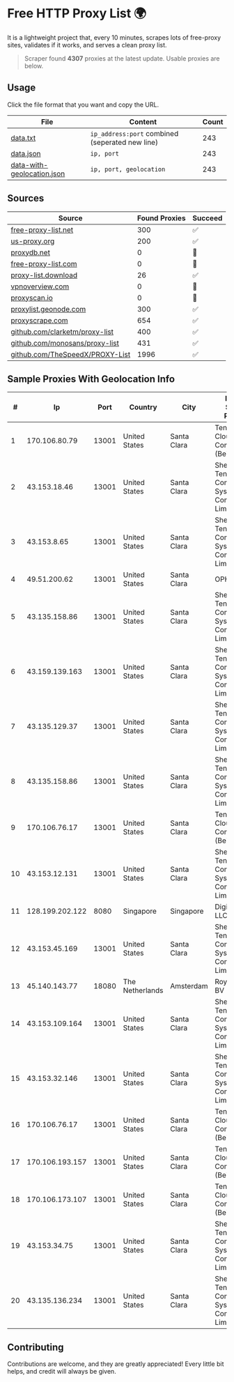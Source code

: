 
# Free HTTP Proxy List 🌍

It is a lightweight project that, every 10 minutes, scrapes lots of free-proxy sites, validates if it works, and serves a clean proxy list.


> Scraper found **4307** proxies at the latest update. Usable proxies are below.

## Usage

Click the file format that you want and copy the URL.


|File|Content|Count|
|----|-------|-----|
|[data.txt](https://raw.githubusercontent.com/themiralay/Proxy-List-World/master/data.txt)|`ip_address:port` combined (seperated new line)|243|
|[data.json](https://raw.githubusercontent.com/themiralay/Proxy-List-World/master/data.json)|`ip, port`|243|
|[data-with-geolocation.json](https://raw.githubusercontent.com/themiralay/Proxy-List-World/master/data-with-geolocation.json)|`ip, port, geolocation`|243|

## Sources

|Source|Found Proxies|Succeed|
|------|-------------|-------|
|[free-proxy-list.net](https://free-proxy-list.net)|300|✅|
|[us-proxy.org](https://www.us-proxy.org)|200|✅|
|[proxydb.net](http://proxydb.net)|0|🚫|
|[free-proxy-list.com](https://free-proxy-list.com/?page=&port=&type%5B%5D=http&type%5B%5D=https&up_time=0&search=Search)|0|🚫|
|[proxy-list.download](https://www.proxy-list.download/HTTP)|26|✅|
|[vpnoverview.com](https://vpnoverview.com/privacy/anonymous-browsing/free-proxy-servers)|0|🚫|
|[proxyscan.io](https://www.proxyscan.io)|0|🚫|
|[proxylist.geonode.com](https://proxylist.geonode.com/api/proxy-list?limit=300&page=1&sort_by=lastChecked&sort_type=desc&protocols=http,https)|300|✅|
|[proxyscrape.com](https://api.proxyscrape.com/v2/?request=displayproxies&protocol=http&timeout=10000&country=all&ssl=all&anonymity=all)|654|✅|
|[github.com/clarketm/proxy-list](https://raw.githubusercontent.com/clarketm/proxy-list/master/proxy-list-raw.txt)|400|✅|
|[github.com/monosans/proxy-list](https://raw.githubusercontent.com/monosans/proxy-list/main/proxies/http.txt)|431|✅|
|[github.com/TheSpeedX/PROXY-List](https://raw.githubusercontent.com/TheSpeedX/PROXY-List/master/http.txt)|1996|✅|


## Sample Proxies With Geolocation Info

|#|Ip|Port|Country|City|Internet Service Provider|
|-|--|----|-------|----|-------------------------|
|1|170.106.80.79|13001|United States|Santa Clara|Tencent Cloud Computing (Beijing) Co|
|2|43.153.18.46|13001|United States|Santa Clara|Shenzhen Tencent Computer Systems Company Limited|
|3|43.153.8.65|13001|United States|Santa Clara|Shenzhen Tencent Computer Systems Company Limited|
|4|49.51.200.62|13001|United States|Santa Clara|OPHL|
|5|43.135.158.86|13001|United States|Santa Clara|Shenzhen Tencent Computer Systems Company Limited|
|6|43.159.139.163|13001|United States|Santa Clara|Shenzhen Tencent Computer Systems Company Limited|
|7|43.135.129.37|13001|United States|Santa Clara|Shenzhen Tencent Computer Systems Company Limited|
|8|43.135.158.86|13001|United States|Santa Clara|Shenzhen Tencent Computer Systems Company Limited|
|9|170.106.76.17|13001|United States|Santa Clara|Tencent Cloud Computing (Beijing) Co|
|10|43.153.12.131|13001|United States|Santa Clara|Shenzhen Tencent Computer Systems Company Limited|
|11|128.199.202.122|8080|Singapore|Singapore|DigitalOcean, LLC|
|12|43.153.45.169|13001|United States|Santa Clara|Shenzhen Tencent Computer Systems Company Limited|
|13|45.140.143.77|18080|The Netherlands|Amsterdam|RoyaleHosting BV|
|14|43.153.109.164|13001|United States|Santa Clara|Shenzhen Tencent Computer Systems Company Limited|
|15|43.153.32.146|13001|United States|Santa Clara|Shenzhen Tencent Computer Systems Company Limited|
|16|170.106.76.17|13001|United States|Santa Clara|Tencent Cloud Computing (Beijing) Co|
|17|170.106.193.157|13001|United States|Santa Clara|Tencent Cloud Computing (Beijing) Co|
|18|170.106.173.107|13001|United States|Santa Clara|Tencent Cloud Computing (Beijing) Co|
|19|43.153.34.75|13001|United States|Santa Clara|Shenzhen Tencent Computer Systems Company Limited|
|20|43.135.136.234|13001|United States|Santa Clara|Shenzhen Tencent Computer Systems Company Limited|



## Contributing

Contributions are welcome, and they are greatly appreciated! Every
little bit helps, and credit will always be given.

